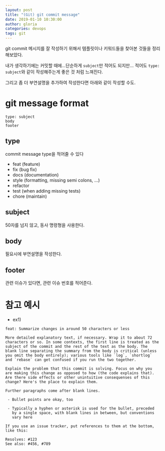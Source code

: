 ```yaml
---
layout: post
title: "(Git) git commit message"
date: 2019-01-10 10:30:00
author: gloria
categories: devops
tags: git
---
```


git commit 메시지를 잘 작성하기 위해서 템플릿이나 키워드들을 찾아본 것들을 정리해보았다.

내가 생각하기에는 커밋할 때에...단순하게 `subject`만 적어도 되지만...
적어도 `type: subject`와 같이 작성해주는게 좋은 것 처럼 느껴진다.

그리고 좀 더 부연설명을 추가하여 작성한다면 아래와 같이 작성할 수도.

# git message format

```text
type: subject
body
footer
```

## type

commit message type을 적어줄 수 있다

* feat (feature)
* fix (bug fix)
* docs (documentation)
* style (formatting, missing semi colons, …)
* refactor
* test (when adding missing tests)
* chore (maintain)

## subject

50자를 넘지 않고, 동사 명령형을 사용한다.

## body

필요시에 부연설명을 작성한다.

## footer

관련 이슈가 있다면, 관련 이슈 번호를 적어준다.

# 참고 예시

* ex1)

```text
feat: Summarize changes in around 50 characters or less

More detailed explanatory text, if necessary. Wrap it to about 72
characters or so. In some contexts, the first line is treated as the
subject of the commit and the rest of the text as the body. The
blank line separating the summary from the body is critical (unless
you omit the body entirely); various tools like `log`, `shortlog`
and `rebase` can get confused if you run the two together.

Explain the problem that this commit is solving. Focus on why you
are making this change as opposed to how (the code explains that).
Are there side effects or other unintuitive consequenses of this
change? Here's the place to explain them.

Further paragraphs come after blank lines.

 - Bullet points are okay, too

 - Typically a hyphen or asterisk is used for the bullet, preceded
   by a single space, with blank lines in between, but conventions
   vary here

If you use an issue tracker, put references to them at the bottom,
like this:

Resolves: #123
See also: #456, #789
```